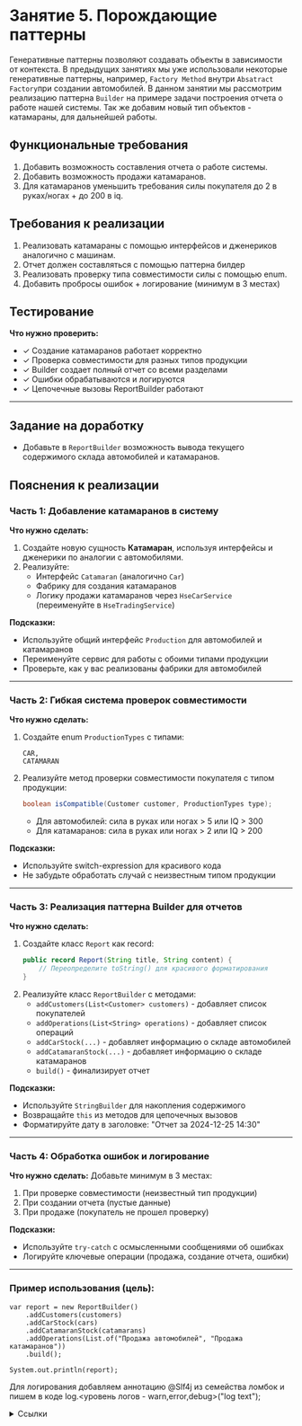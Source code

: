 # Занятие 5. Порождающие паттерны
Генеративные паттерны позволяют создавать объекты в зависимости от контекста.
В предыдущих занятиях мы уже использовали некоторые генеративные паттерны, например, `Factory Method` внутри 
`Absatract Factory`при создании автомобилей.
В данном занятии мы рассмотрим реализацию паттерна `Builder` на примере задачи построения отчета о работе нашей системы.
Так же добавим новый тип объектов - катамараны, для дальнейшей работы.
## Функциональные требования
1. Добавить возможность составления отчета о работе системы.
2. Добавить возможность продажи катамаранов.
3. Для катамаранов уменьшить требования силы покупателя до 2 в руках/ногах + до 200 в iq.
## Требования к реализации
1. Реализовать катамараны с помощью интерфейсов и дженериков аналогично с машинам.
2. Отчет должен составляться с помощью паттерна билдер
3. Реализовать проверку типа совместимости силы с помощью enum.
4. Добавить пробросы ошибок + логирование (минимум в 3 местах)
## Тестирование
**Что нужно проверить:**
- ✓ Создание катамаранов работает корректно
- ✓ Проверка совместимости для разных типов продукции
- ✓ Builder создает полный отчет со всеми разделами
- ✓ Ошибки обрабатываются и логируются
- ✓ Цепочечные вызовы ReportBuilder работают

---
## Задание на доработку
- Добавьте в `ReportBuilder` возможность вывода текущего содержимого склада автомобилей и катамаранов.
## Пояснения к реализации

### Часть 1: Добавление катамаранов в систему

**Что нужно сделать:**
1. Создайте новую сущность **Катамаран**, используя интерфейсы и дженерики по аналогии с автомобилями.
2. Реализуйте:
    - Интерфейс `Catamaran` (аналогично `Car`)
    - Фабрику для создания катамаранов
    - Логику продажи катамаранов через `HseCarService` (переименуйте в `HseTradingService`)

**Подсказки:**
- Используйте общий интерфейс `Production` для автомобилей и катамаранов
- Переименуйте сервис для работы с обоими типами продукции
- Проверьте, как у вас реализованы фабрики для автомобилей

---

### Часть 2: Гибкая система проверок совместимости

**Что нужно сделать:**
1. Создайте enum `ProductionTypes` с типами:
   ```
   CAR,
   CATAMARAN
   ```
2. Реализуйте метод проверки совместимости покупателя с типом продукции:
   ```java
   boolean isCompatible(Customer customer, ProductionTypes type);
   ```
    - Для автомобилей: сила в руках или ногах > 5 или IQ > 300
    - Для катамаранов: сила в руках или ногах > 2 или IQ > 200

**Подсказки:**
- Используйте switch-expression для красивого кода
- Не забудьте обработать случай с неизвестным типом продукции

---

### Часть 3: Реализация паттерна Builder для отчетов

**Что нужно сделать:**
1. Создайте класс `Report` как record:
   ```java
   public record Report(String title, String content) {
       // Переопределите toString() для красивого форматирования
   }
   ```
2. Реализуйте класс `ReportBuilder` с методами:
    - `addCustomers(List<Customer> customers)` - добавляет список покупателей
    - `addOperations(List<String> operations)` - добавляет список операций
    - `addCarStock(...)` - добавляет информацию о складе автомобилей
    - `addCatamaranStock(...)` - добавляет информацию о складе катамаранов
    - `build()` - финализирует отчет

**Подсказки:**
- Используйте `StringBuilder` для накопления содержимого
- Возвращайте `this` из методов для цепочечных вызовов
- Форматируйте дату в заголовке: "Отчет за 2024-12-25 14:30"

---

### Часть 4: Обработка ошибок и логирование

**Что нужно сделать:**
Добавьте минимум в 3 местах:
1. При проверке совместимости (неизвестный тип продукции)
2. При создании отчета (пустые данные)
3. При продаже (покупатель не прошел проверку)

**Подсказки:**
- Используйте `try-catch` с осмысленными сообщениями об ошибках
- Логируйте ключевые операции (продажа, создание отчета, ошибки)

---


### Пример использования (цель):
```
var report = new ReportBuilder()
    .addCustomers(customers)
    .addCarStock(cars)
    .addCatamaranStock(catamarans)
    .addOperations(List.of("Продажа автомобилей", "Продажа катамаранов"))
    .build();

System.out.println(report);
```

Для логирования добавляем аннотацию @Slf4j из семейства ломбок и пишем в коде 
log.<уровень логов - warn,error,debug>("log text");
<details> 
<summary>Ссылки</summary>
1. 
</details>